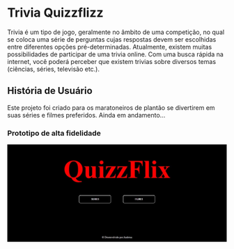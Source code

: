 # Trivia Quizzflizz
Trivia é um tipo de jogo, geralmente no âmbito de uma competição, no qual se coloca uma série de perguntas cujas respostas devem ser escolhidas entre diferentes opções pré-determinadas.
Atualmente, existem muitas possibilidades de participar de uma trivia online. Com uma busca rápida na internet, você poderá perceber que existem trivias sobre diversos temas (ciências, séries, televisão etc.).
## História de Usuário
Este projeto foi criado para os maratoneiros de plantão se divertirem em suas séries e filmes preferidos. Ainda em andamento...
### Prototipo de alta fidelidade

![Trivia](/src/prototipo.jpg)